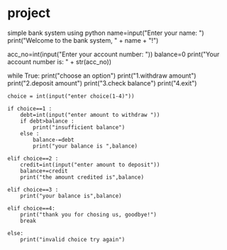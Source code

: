# project
simple bank system using python
name=input("Enter your name: ")
print("Welcome to the bank system, " + name + "!")

acc_no=int(input("Enter your account number: "))
balance=0
print("Your account number is: " + str(acc_no))

while True:
    print("choose an option")
    print("1.withdraw amount")
    print("2.deposit amount")
    print("3.check balance")
    print("4.exit")

    choice = int(input("enter choice(1-4)"))

    if choice==1 :
        debt=int(input("enter amount to withdraw "))
        if debt>balance :
            print("insufficient balance")
        else :
            balance-=debt
            print("your balance is ",balance)

    elif choice==2 :
        credit=int(input("enter amount to deposit"))
        balance+=credit
        print("the amount credited is",balance)

    elif choice==3 :
        print("your balance is",balance)

    elif choice==4:
        print("thank you for chosing us, goodbye!")
        break

    else:
        print("invalid choice try again")
